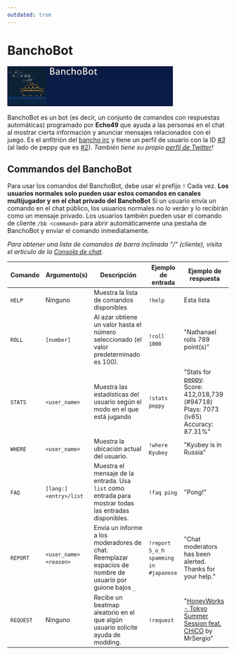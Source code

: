 ```yaml
---
outdated: true
---
```

<!-- Información del BanchoBot -->
# BanchoBot

![Tarjeta de jugador del BanchoBot](img/BanchoBot.jpg "Tarjeta de jugador del BanchoBot")

BanchoBot es un bot (es decir, un conjunto de comandos con respuestas automáticas) programado por **Echo49** que ayuda a las personas en el chat al mostrar cierta información y anunciar mensajes relacionados con el juego.
Es el anfitrión del [bancho irc](/wiki/Internet_Relay_Chat) y tiene un perfil de usuario con la ID _[#3](https://osu.ppy.sh/u/3)_ (al lado de peppy que es [#2](https://osu.ppy.sh/u/2)). *También tiene su propio [perfil de Twitter](https://twitter.com/banchoboat)!*


<!-- ¡Los comandos del BanchoBot (servidor) comienzan con un signo de exclamación! `!`-->
## Commandos del BanchoBot

Para usar los comandos del BanchoBot, debe usar el prefijo `!` Cada vez. **Los usuarios normales solo pueden usar estos comandos en canales multijugador y en el chat privado del BanchoBot** Si un usuario envía un comando en el chat público, los usuarios normales no lo verán y lo recibirán como un mensaje privado.
Los usuarios también pueden usar el comando de cliente `/bb <command>` para abrir automáticamente una pestaña de BanchoBot y enviar el comando inmediatamente.

*Para obtener una lista de comandos de barra inclinada "/" (cliente), visita el articulo de la [Consola de chat](/wiki/Chat_Console#commands-list).*

<!-- Lita de comandos -->
| Comando   | Argumento(s)            | Descripción | Ejemplo de entrada | Ejemplo de respuesta |
| --------- | ---------------------- | ----------- | ------------- | ---------------- |
| `HELP`    | Ninguno                   | Muestra la lista de comandos disponibles                                                    | `!help`                               | Esta lista |
| `ROLL`    | `[number]`             | Al azar obtiene un valor hasta el número seleccionado (el valor predeterminado es 100).                       | `!roll 1000`                          | "Nathanael rolls 789 point(s)" |
| `STATS`   | `<user_name>`          | Muestra las estadísticas del usuario según el modo en el que está jugando                    | `!stats peppy`                        | "Stats for [peppy](https://osu.ppy.sh/u/2): <br> Score:    412,018,739 (#94718) <br> Plays:    7073 (lv65) <br> Accuracy: 87.31%" |
| `WHERE`   | `<user_name>`          | Muestra la ubicación actual del usuario.                                                | `!where Kyubey`                       | "Kyubey is in Russia" |
| `FAQ`     | `[lang:]<entry>/list`  | Muestra el mensaje de la entrada. Usa `list` como entrada para mostrar todas las entradas disponibles.   | `!faq ping`                           | "Pong!" |
| `REPORT`  | `<user_name> <reason>` | Envía un informe a los moderadores de chat. Reemplazar espacios de nombre de usuario por guione bajos `_`       | `!report S_o_h spamming in #japanese` | "Chat moderators has been alerted. Thanks for your help." |
| `REQUEST` | Ninguno                   | Recibe un beatmap aleatorio en el que algún usuario solicite ayuda de modding.                       | `!request`                            | "[HoneyWorks - Tokyo Summer Session feat. CHiCO](https://osu.ppy.sh/s/426252) by MrSergio" |
<!-- Nota: El comando !search no está incluido porque ya no está funcionando. -->

